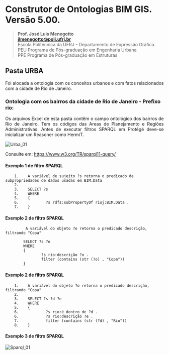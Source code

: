 # Construtor de Ontologias BIM GIS. Versão 5.00.
>**Prof. José Luis Menegotto**<br>
>**jlmenegotto@poli.ufrj.br**<br>
>Escola Politécnica da UFRJ - Departamento de Expressão Gráfica.<br>
>PEU Programa de Pós-graduação em Engenharia Urbana<br>
>PPE Programa de Pós-graduação em Estruturas<br>

## Pasta URBA 
<p align="justify">Foi alocada a ontologia com os conceitos urbanos e com fatos relacionados com a cidade de Rio de Janeiro.<br></b></p>

### Ontologia com os bairros da cidade de Rio de Janeiro - Prefixo rio:

<p align="justify">Os arquivos Excel de esta pasta contêm o campo ontológico dos bairros de Rio de Janeiro. Tem os códigos das Areas de Planejamento e Regiões Administrativas. Antes de executar filtros SPARQL em Protégé deve-se inicializar um Reasoner como HermiT.<br></b></p>

![Urba_01](https://github.com/user-attachments/assets/1d63f0af-5e21-4fe6-a6b6-7c1406b86d39)

Consulte em: https://www.w3.org/TR/sparql11-query/

#### Exemplo 1 de filtro SPARQL 

        1.    A variável de sujeito ?s retorna o predicado de subpropriedades de dados usadas em BIM.Data
        2.
        3.    SELECT ?s
        4.    WHERE
        5.    {   
        6.            ?s rdfs:subPropertyOf rioj:BIM.Data .
        7.    }

#### Exemplo 2 de filtro SPARQL 

             A variável do objeto ?o retorna o predicado descrição, filtrando "Copa"
         
            SELECT ?s ?o
            WHERE
            {   
                    ?s rio:descrição ?o .
                    filter (contains (str (?o) , "Copa"))
            }
        
#### Exemplo 2 de filtro SPARQL 

        1.    A variável do objeto ?o retorna o predicado descrição, filtrando "Copa"
        2.
        3.    SELECT ?s ?d ?e
        4.    WHERE
        5.    {   
        6.            ?s rio:é_dentro_de ?d . 
        6.            ?s rio:descrição ?e .
        7.            filter (contains (str (?d) , "Rio"))
        8.    }

#### Exemplo 3 de filtro SPARQL

![Sparql_01](https://github.com/JLMenegotto/OntologiaBIM/assets/9437020/0a1df997-bb93-4b06-ac53-9c87c1e9d790)
     
